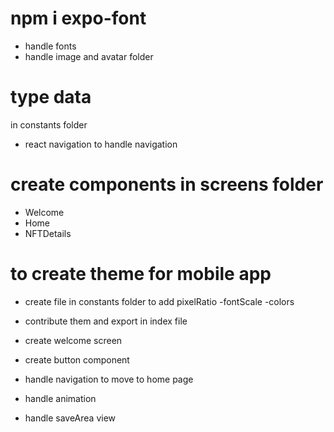 # npm i expo-font

- handle fonts
- handle image and avatar folder

# type data

in constants folder

- react navigation to handle navigation

# create components in screens folder

- Welcome
- Home
- NFTDetails

# to create theme for mobile app

- create file in constants folder to add pixelRatio
  -fontScale
  -colors

* contribute them and export in index file
* create welcome screen
* create button component

* handle navigation to move to home page
* handle animation
* handle saveArea view
